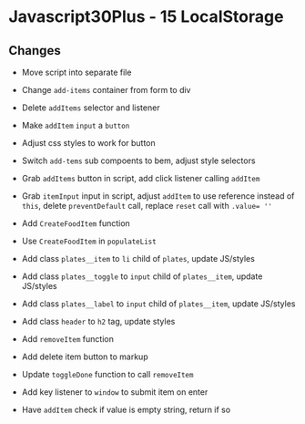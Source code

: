 # Javascript30Plus - 15 LocalStorage

## Changes

- Move script into separate file

- Change `add-items` container from form to div

- Delete `addItems` selector and listener

- Make `addItem` `input` a `button`

- Adjust css styles to work for button

- Switch `add-tems` sub compoents to bem, adjust style selectors

- Grab `addItems` button in script, add click listener calling `addItem`

- Grab `itemInput` input in script, adjust `addItem` to use reference instead of `this`,
delete `preventDefault` call, replace `reset` call with `.value= ''`

- Add `CreateFoodItem` function

- Use `CreateFoodItem` in `populateList`

- Add class `plates__item` to `li` child of `plates`, update JS/styles

- Add class `plates__toggle` to `input` child of `plates__item`, update JS/styles

- Add class `plates__label` to `input` child of `plates__item`, update JS/styles

- Add class `header` to `h2` tag, update styles

- Add `removeItem` function

- Add delete item button to markup

- Update `toggleDone` function to call `removeItem`

- Add key listener to `window` to submit item on enter

- Have `addItem` check if value is empty string, return if so
